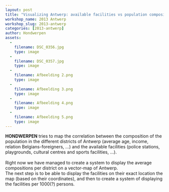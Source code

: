 ```yaml
---
layout: post
title: "Visualizing Antwerp: available facilities vs population composition"
workshop_name: 2013 Antwerp
workshop_slug: 2013-antwerp
categories: [2013-antwerp]
author: Hondwerpen 
assets:
  -
    filename: DSC_0356.jpg
    type: image
  -
    filename: DSC_0357.jpg
    type: image
  -
    filename: Afbeelding 2.png
    type: image
  -
    filename: Afbeelding 3.png
    type: image
  -
    filename: Afbeelding 4.png
    type: image
  -
    filename: Afbeelding 5.png
    type: image
---
```

<b>HONDWERPEN</b> tries to map the correlation between the composition of the population in the different districts of Antwerp (average age, income, relation Belgians-foreigners, ...) and the available facilities (police stations, playgrounds, cultural centres and sports facilities, ...).<br /><br />Right now we have managed to create a system to display the average compositions per district on a vector-map of Antwerp.<br />The next step is to be able to display the facilities on their exact location the map (based on their coordinates), and then to create a system of displaying the facilities per 1000(?) persons.

